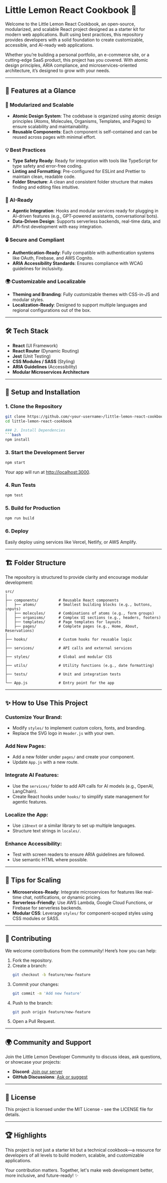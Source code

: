 # Little Lemon React Cookbook 🍋

Welcome to the Little Lemon React Cookbook, an open-source, modularized, and scalable React project designed as a starter kit for modern web applications. Built using best practices, this repository provides developers with a solid foundation to create customizable, accessible, and AI-ready web applications.

Whether you’re building a personal portfolio, an e-commerce site, or a cutting-edge SaaS product, this project has you covered. With atomic design principles, ARIA compliance, and microservices-oriented architecture, it’s designed to grow with your needs.

---

## 🌟 Features at a Glance

### 🚀 Modularized and Scalable
- **Atomic Design System**: The codebase is organized using atomic design principles (Atoms, Molecules, Organisms, Templates, and Pages) to ensure scalability and maintainability.
- **Reusable Components**: Each component is self-contained and can be reused across pages with minimal effort.

### 💡 Best Practices
- **Type Safety Ready**: Ready for integration with tools like TypeScript for type safety and error-free coding.
- **Linting and Formatting**: Pre-configured for ESLint and Prettier to maintain clean, readable code.
- **Folder Structure**: A clean and consistent folder structure that makes finding and editing files intuitive.

### 🧠 AI-Ready
- **Agentic Integration**: Hooks and modular services ready for plugging in AI-driven features (e.g., GPT-powered assistants, conversational bots).
- **Data-Driven Design**: Supports serverless backends, real-time data, and API-first development with easy integration.

### 🔒 Secure and Compliant
- **Authentication-Ready**: Fully compatible with authentication systems like OAuth, Firebase, and AWS Cognito.
- **ARIA Accessibility Standards**: Ensures compliance with WCAG guidelines for inclusivity.

### 🌍 Customizable and Localizable
- **Theming and Branding**: Fully customizable themes with CSS-in-JS and modular styles.
- **Localization-Ready**: Designed to support multiple languages and regional configurations out of the box.

---

## 🛠️ Tech Stack
- **React** (UI Framework)
- **React Router** (Dynamic Routing)
- **Jest** (Unit Testing)
- **CSS Modules / SASS** (Styling)
- **ARIA Guidelines** (Accessibility)
- **Modular Microservices Architecture**

---

## 🔧 Setup and Installation

### 1. Clone the Repository
```bash
git clone https://github.com/<your-username>/little-lemon-react-cookbook.git
cd little-lemon-react-cookbook

### 2. Install Dependencies
```bash
npm install
```

### 3. Start the Development Server
```bash
npm start
```
Your app will run at [http://localhost:3000](http://localhost:3000).

### 4. Run Tests
```bash
npm test
```

### 5. Build for Production
```bash
npm run build
```

### 6. Deploy
Easily deploy using services like Vercel, Netlify, or AWS Amplify.

---

## 🏗️ Folder Structure

The repository is structured to provide clarity and encourage modular development:

```
src/
│
├── components/         # Reusable React components
│   ├── atoms/          # Smallest building blocks (e.g., buttons, inputs)
│   ├── molecules/      # Combinations of atoms (e.g., form groups)
│   ├── organisms/      # Complex UI sections (e.g., headers, footers)
│   ├── templates/      # Page templates for layouts
│   ├── pages/          # Complete pages (e.g., Home, About, Reservations)
│
├── hooks/              # Custom hooks for reusable logic
│
├── services/           # API calls and external services
│
├── styles/             # Global and modular CSS
│
├── utils/              # Utility functions (e.g., date formatting)
│
├── tests/              # Unit and integration tests
│
└── App.js              # Entry point for the app
```

---

## ✨ How to Use This Project

### Customize Your Brand:
- Modify `styles/` to implement custom colors, fonts, and branding.
- Replace the SVG logo in `Header.js` with your own.

### Add New Pages:
- Add a new folder under `pages/` and create your component.
- Update `App.js` with a new route.

### Integrate AI Features:
- Use the `services/` folder to add API calls for AI models (e.g., OpenAI, LangChain).
- Create React hooks under `hooks/` to simplify state management for agentic features.

### Localize the App:
- Use `i18next` or a similar library to set up multiple languages.
- Structure text strings in `locales/`.

### Enhance Accessibility:
- Test with screen readers to ensure ARIA guidelines are followed.
- Use semantic HTML where possible.

---

## 🌟 Tips for Scaling

- **Microservices-Ready**: Integrate microservices for features like real-time chat, notifications, or dynamic pricing.
- **Serverless-Friendly**: Use AWS Lambda, Google Cloud Functions, or Firebase for serverless backends.
- **Modular CSS**: Leverage `styles/` for component-scoped styles using CSS modules or SASS.

---

## 🤝 Contributing

We welcome contributions from the community! Here’s how you can help:

1. Fork the repository.
2. Create a branch:
   ```bash
   git checkout -b feature/new-feature
   ```
3. Commit your changes:
   ```bash
   git commit -m 'Add new feature'
   ```
4. Push to the branch:
   ```bash
   git push origin feature/new-feature
   ```
5. Open a Pull Request.

---

## 🌍 Community and Support

Join the Little Lemon Developer Community to discuss ideas, ask questions, or showcase your projects:

- **Discord**: [Join our server](#)
- **GitHub Discussions**: [Ask or suggest](#)

---

## 📜 License

This project is licensed under the MIT License - see the LICENSE file for details.

---

## 🏆 Highlights

This project is not just a starter kit but a technical cookbook—a resource for developers of all levels to build modern, scalable, and customizable applications.

Your contribution matters. Together, let's make web development better, more inclusive, and future-ready! ✨
```